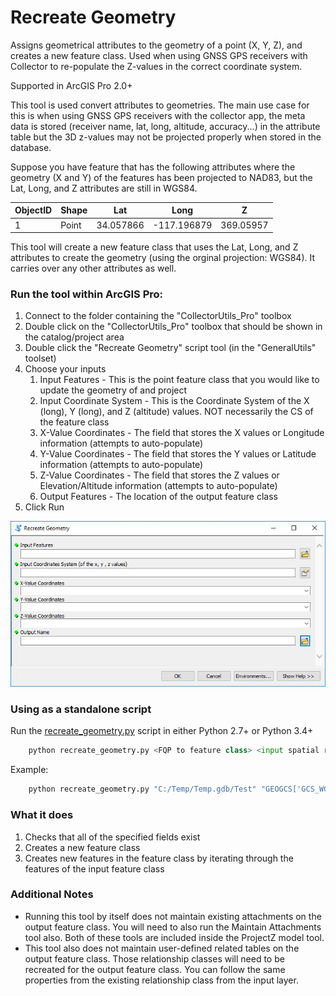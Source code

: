 # Recreate Geometry
Assigns geometrical attributes to the geometry of a point (X, Y, Z), and creates a new feature class. Used when using GNSS GPS receivers with Collector to re-populate the Z-values in the correct coordinate system.

Supported in ArcGIS Pro 2.0+

This tool is used convert attributes to geometries. The main use case for this is when using GNSS GPS receivers with the collector app, the meta data is stored (receiver name, lat, long, altitude, accuracy...) in the attribute table but the 3D z-values may not be projected properly when stored in the database. 

Suppose you have feature that has the following attributes where the geometry (X and Y) of the features has been projected to NAD83, but the Lat, Long, and Z attributes are still in WGS84. 

| ObjectID | Shape   | Lat       | Long        | Z         |
|----------|---------|-----------|-------------|-----------|
| 1        | Point   | 34.057866 | -117.196879 | 369.05957 |

This tool will create a new feature class that uses the Lat, Long, and Z attributes to create the geometry (using the orginal projection: WGS84). It carries over any other attributes as well.

### Run the tool within ArcGIS Pro:

1. Connect to the folder containing the "CollectorUtils_Pro" toolbox
2. Double click on the "CollectorUtils_Pro" toolbox that should be shown in the catalog/project area
3. Double click the "Recreate Geometry" script tool (in the "GeneralUtils" toolset)
4. Choose your inputs
    1. Input Features - This is the point feature class that you would like to update the geometry of and project
    2. Input Coordinate System - This is the Coordinate System of the X (long), Y (long), and Z (altitude) values. NOT necessarily the CS of the feature class
    3. X-Value Coordinates - The field that stores the X values or Longitude information (attempts to auto-populate)
    4. Y-Value Coordinates - The field that stores the Y values or Latitude information (attempts to auto-populate)
    5. Z-Value Coordinates - The field that stores the Z values or Elevation/Altitude information (attempts to auto-populate)
    6. Output Features - The location of the output feature class
5. Click Run

![Alt text](images/RecreateGeometry_interface.JPG "Interface")

### Using as a standalone script
Run the [recreate_geometry.py](recreate_geometry.py) script in either Python 2.7+ or Python 3.4+
```python
    python recreate_geometry.py <FQP to feature class> <input spatial reference as string> <x-field> <y-field> <z-field> <FQP to output feature class>
```

Example:
```python
    python recreate_geometry.py "C:/Temp/Temp.gdb/Test" "GEOGCS['GCS_WGS_1984',DATUM['D_WGS_1984',SPHEROID['WGS_1984',6378137.0,298.257223563]],PRIMEM['Greenwich',0.0],UNIT['Degree',0.0174532925199433]],VERTCS['WGS_1984',DATUM['D_WGS_1984',SPHEROID['WGS_1984',6378137.0,298.257223563]],PARAMETER['Vertical_Shift',0.0],PARAMETER['Direction',1.0],UNIT['Meter',1.0]]" "ESRIGNSS_LONGITUDE" "ESRIGNSS_LATITUDE" "ESRIGNSS_ALTITUDE" "C:/Temp/Output.gdb/Output3"
```

### What it does
1. Checks that all of the specified fields exist
2. Creates a new feature class
3. Creates new features in the feature class by iterating through the features of the input feature class

### Additional Notes
- Running this tool by itself does not maintain existing attachments on the output feature class. You will need to also run the Maintain Attachments tool also. Both of these tools are included inside the ProjectZ model tool. 
- This tool also does not maintain user-defined related tables on the output feature class. Those relationship classes will need to be recreated for the output feature class. You can follow the same properties from the existing relationship class from the input layer. 
